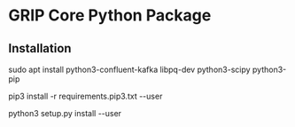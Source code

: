 # GRIP Core Python Package

## Installation
sudo apt install python3-confluent-kafka libpq-dev python3-scipy python3-pip

pip3 install -r requirements.pip3.txt --user

python3 setup.py install --user
